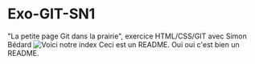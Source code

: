 # Exo-GIT-SN1
"La petite page Git dans la prairie", exercice HTML/CSS/GIT avec Simon Bédard
![Voici notre index](capture_index.jpg)
Ceci est un README. Oui oui c'est bien un README.
